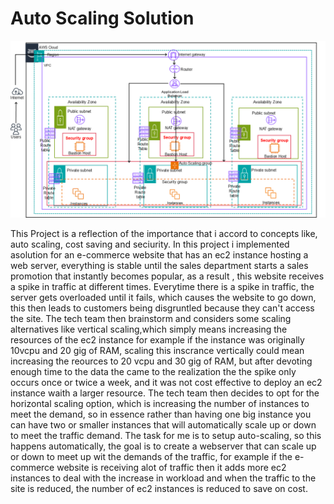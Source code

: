 # Auto Scaling Solution

![te](https://github.com/YomiDavies/AWSProjects/blob/056a731ae08ffc3ae246de43d9f2825b3b75c9e0/Auto_Scaling_solution/images/Auto%20Scaling%20Architecture.png)   

This Project is a reflection of the importance that i accord to concepts like, auto scaling, cost saving and seciurity.
In this project i implemented asolution  for an e-commerce website that has an ec2 instance hosting a web server, everything is stable until the sales department starts a sales promotion that instantly becomes popular, as a result , this website receives a spike in traffic at different times. 
Everytime there is a spike in traffic, the server gets overloaded until it fails, which causes the website to go down, this then leads to customers being disgruntled because they can't access the site. The tech team then brainstorm and considers some scaling alternatives like vertical scaling,which simply means increasing the resources of the ec2 instance for example if the instance was originally 10vcpu and 20 gig of RAM, scaling this inscrance vertically could mean increasing the reources to 20 vcpu and 30 gig of RAM, but after devoting enough time to the data the came to the realization the the spike only occurs once or twice a week, and it was not cost effective to deploy an ec2 instance waith a larger resource.
The tech team then decides to opt for the horizontal scaling option, which is increasing the number of instances to meet the demand, so in essence rather than having one big instance you can have two or smaller instances that will automatically scale up or down to meet the traffic demand. The task for me is to setup auto-scaling, so this happens automatically, the goal is to create a webserver that can scale up or down to meet up wit the demands of the traffic, for example if the e-commerce website is receiving alot of traffic then it adds more ec2 instances to deal with the increase in workload and when the traffic to the site is reduced, the number of ec2 instances is reduced to save on cost.

               
     

